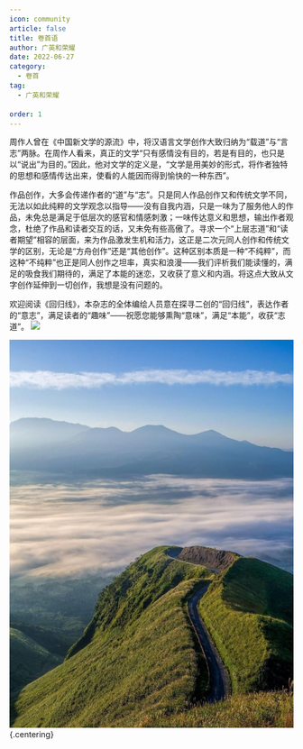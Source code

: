 ```yaml
---
icon: community
article: false
title: 卷首语
author: 广英和荣耀
date: 2022-06-27
category:
  - 卷首
tag:
  - 广英和荣耀

order: 1
---
```


周作人曾在《中国新文学的源流》中，将汉语言文学创作大致归纳为“载道”与“言志”两脉。在周作人看来，真正的文学“只有感情没有目的，若是有目的，也只是以“说出”为目的。”因此，他对文学的定义是，“文学是用美妙的形式，将作者独特的思想和感情传达出来，使看的人能因而得到愉快的一种东西”。

作品创作，大多会传递作者的“道”与“志”。只是同人作品创作又和传统文学不同，无法以如此纯粹的文学观念以指导——没有自我内涵，只是一味为了服务他人的作品，未免总是满足于低层次的感官和情感刺激；一味传达意义和思想，输出作者观念，杜绝了作品和读者交互的话，又未免有些高傲了。寻求一个“上层志道”和“读者期望”相容的层面，来为作品激发生机和活力，这正是二次元同人创作和传统文学的区别，无论是“方舟创作”还是“其他创作”。这种区别本质是一种“不纯粹”，而这种“不纯粹”也正是同人创作之坦率，真实和浪漫——我们评析我们能读懂的，满足的吸食我们期待的，满足了本能的迷恋，又收获了意义和内涵。将这点大致从文字创作延伸到一切创作，我想是没有问题的。

欢迎阅读《回归线》，本杂志的全体编绘人员意在探寻二创的“回归线”，表达作者的“意志”，满足读者的“趣味”——祝愿您能够熏陶“意味”，满足“本能”，收获“志道”。
![](/eod.png)

![](./res/other/mountain-g799cce72e_1920.jpg) {.centering}